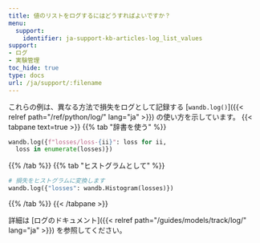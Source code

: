 ```yaml
---
title: 値のリストをログするにはどうすればよいですか？
menu:
  support:
    identifier: ja-support-kb-articles-log_list_values
support:
- ログ
- 実験管理
toc_hide: true
type: docs
url: /ja/support/:filename
---
```


これらの例は、異なる方法で損失をログとして記録する [`wandb.log()`]({{< relref path="/ref/python/log/" lang="ja" >}}) の使い方を示しています。
{{< tabpane text=true >}}
{{% tab "辞書を使う" %}}
```python
wandb.log({f"losses/loss-{ii}": loss for ii, 
  loss in enumerate(losses)})
```
{{% /tab %}}
{{% tab "ヒストグラムとして" %}}
```python
# 損失をヒストグラムに変換します
wandb.log({"losses": wandb.Histogram(losses)})  
```
{{% /tab %}}
{{< /tabpane >}}

詳細は [ログのドキュメント]({{< relref path="/guides/models/track/log/" lang="ja" >}}) を参照してください。